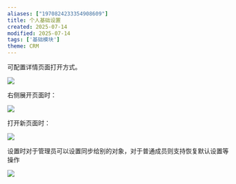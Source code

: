 ```yaml
---
aliases: ["1970824233354908609"]
title: 个人基础设置
created: 2025-07-14
modified: 2025-07-14
tags: ['基础模块']
theme: CRM
---
```


可配置详情页面打开方式。

![](6c6e94196019502d7aaa80ceb863eb5e.jpg)

右侧展开页面时：

![](c4f11797e7a90fc3a54a5699ec373d62.jpg)

打开新页面时：

![](db44238638bcc325a1288c99a61e74a1.jpg)

设置时对于管理员可以设置同步给别的对象，对于普通成员则支持恢复默认设置等操作

![](1d51624d158ddafe660c6c19858c8619.jpg)